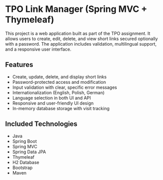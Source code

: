 # TPO Link Manager (Spring MVC + Thymeleaf)

This project is a web application built as part of the TPO assignment. It allows users to create, edit, delete, and view short links secured optionally with a password. The application includes validation, multilingual support, and a responsive user interface.

## Features

- Create, update, delete, and display short links
- Password-protected access and modification
- Input validation with clear, specific error messages
- Internationalization (English, Polish, German)
- Language selection in both UI and API
- Responsive and user-friendly UI design
- In-memory database storage with visit tracking

## Included Technologies

- Java
- Spring Boot
- Spring MVC
- Spring Data JPA
- Thymeleaf
- H2 Database
- Bootstrap
- Maven
